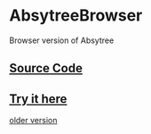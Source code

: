 # AbsytreeBrowser
Browser version of Absytree

## [Source Code](https://github.com/Nimaoth/Absytree)

## [Try it here](https://nimaoth.github.io/AbsytreeBrowser/)
[older version](https://nimaoth.github.io/AbsytreeBrowser/old/absytree_browser.html)